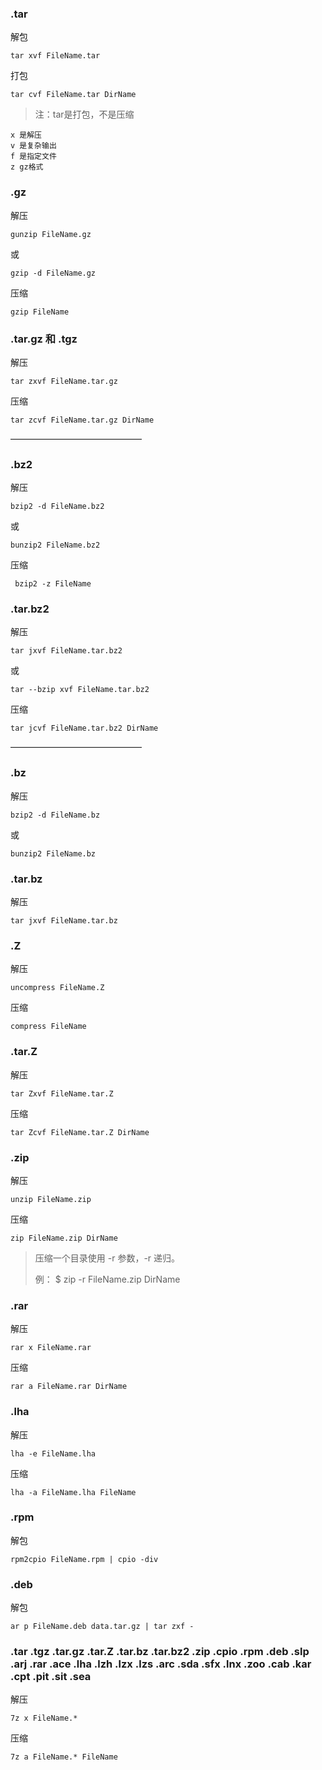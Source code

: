 ### .tar

解包

    tar xvf FileName.tar

打包

    tar cvf FileName.tar DirName
> 注：tar是打包，不是压缩

    x 是解压
    v 是复杂输出
    f 是指定文件
    z gz格式

### .gz

解压

    gunzip FileName.gz

或

    gzip -d FileName.gz

压缩

    gzip FileName

### .tar.gz 和 .tgz

解压

    tar zxvf FileName.tar.gz

压缩

    tar zcvf FileName.tar.gz DirName
―――――――――――――――
### .bz2

解压

    bzip2 -d FileName.bz2

或

    bunzip2 FileName.bz2

压缩

     bzip2 -z FileName

### .tar.bz2

解压

    tar jxvf FileName.tar.bz2

或

    tar --bzip xvf FileName.tar.bz2

压缩

    tar jcvf FileName.tar.bz2 DirName
―――――――――――――――
### .bz

解压

    bzip2 -d FileName.bz

或

    bunzip2 FileName.bz

### .tar.bz

解压

    tar jxvf FileName.tar.bz

### .Z

解压

    uncompress FileName.Z

压缩

    compress FileName

### .tar.Z

解压

    tar Zxvf FileName.tar.Z

压缩

    tar Zcvf FileName.tar.Z DirName

### .zip

解压

    unzip FileName.zip

压缩

    zip FileName.zip DirName
> 压缩一个目录使用 -r 参数，-r 递归。
> 
> 例： $ zip -r FileName.zip DirName

### .rar

解压

    rar x FileName.rar

压缩

    rar a FileName.rar DirName

### .lha

解压

    lha -e FileName.lha

压缩

    lha -a FileName.lha FileName

### .rpm

解包

    rpm2cpio FileName.rpm | cpio -div

### .deb

解包

    ar p FileName.deb data.tar.gz | tar zxf -

### .tar .tgz .tar.gz .tar.Z .tar.bz .tar.bz2 .zip .cpio .rpm .deb .slp .arj .rar .ace .lha .lzh .lzx .lzs .arc .sda .sfx .lnx .zoo .cab .kar .cpt .pit .sit .sea

解压

    7z x FileName.*

压缩

    7z a FileName.* FileName
